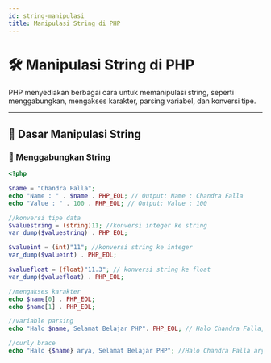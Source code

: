 ```yaml
---
id: string-manipulasi
title: Manipulasi String di PHP
---
```


# 🛠️ Manipulasi String di PHP

PHP menyediakan berbagai cara untuk memanipulasi string, seperti menggabungkan, mengakses karakter, parsing variabel, dan konversi tipe.

---

## 🔡 Dasar Manipulasi String

### 🧷 Menggabungkan String

```php
<?php

$name = "Chandra Falla";
echo "Name : " . $name . PHP_EOL; // Output: Name : Chandra Falla
echo "Value : " . 100 . PHP_EOL; // Output: Value : 100

//konversi tipe data	
$valuestring = (string)11; //konversi integer ke string
var_dump($valuestring) . PHP_EOL;

$valueint = (int)"11"; //konversi string ke integer
var_dump($valueint) . PHP_EOL;

$valuefloat = (float)"11.3"; // konversi string ke float
var_dump($valuefloat) . PHP_EOL;

//mengakses karakter
echo $name[0] . PHP_EOL; 
echo $name[1] . PHP_EOL;

//variable parsing
echo "Halo $name, Selamat Belajar PHP". PHP_EOL; // Halo Chandra Falla, Selamat Belajar PHP

//curly brace
echo "Halo {$name} arya, Selamat Belajar PHP"; //Halo Chandra Falla arya, Selamat Belajar PHP

